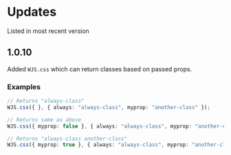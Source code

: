 # Updates

Listed in most recent version

## 1.0.10

Added `WJS.css` which can return classes based on passed props.

### Examples

```ts
// Returns "always-class"
WJS.css({ }, { always: "always-class", myprop: "another-class" });

// Returns same as above
WJS.css({ myprop: false }, { always: "always-class", myprop: "another-class" });

// Returns "always-class another-class"
WJS.css({ myprop: true }, { always: "always-class", myprop: "another-class" });
```
